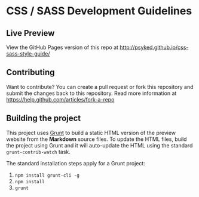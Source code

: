 CSS / SASS Development Guidelines
=================================

Live Preview
------------
View the GitHub Pages version of this repo at http://psyked.github.io/css-sass-style-guide/

Contributing
------------
Want to contribute? You can create a pull request or fork this repository and submit the 
changes back to this repository.  Read more information at https://help.github.com/articles/fork-a-repo

Building the project
--------------------
This project uses [Grunt](http://gruntjs.com/) to build a static HTML version of the preview website from the **Markdown** source files.
To update the HTML files, build the project using Grunt and it will auto-update the HTML using the standard `grunt-contrib-watch` task.

The standard installation steps apply for a Grunt project:

1. `npm install grunt-cli -g`
2. `npm install`
3. `grunt`